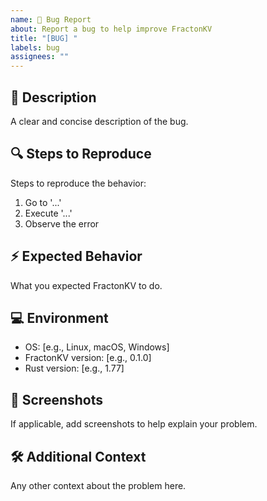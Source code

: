 ```yaml
---
name: 🐛 Bug Report
about: Report a bug to help improve FractonKV
title: "[BUG] "
labels: bug
assignees: ""
---
```


## 📝 Description

A clear and concise description of the bug.

## 🔍 Steps to Reproduce

Steps to reproduce the behavior:

1. Go to '...'
2. Execute '...'
3. Observe the error

## ⚡ Expected Behavior

What you expected FractonKV to do.

## 💻 Environment

- OS: [e.g., Linux, macOS, Windows]
- FractonKV version: [e.g., 0.1.0]
- Rust version: [e.g., 1.77]

## 📸 Screenshots

If applicable, add screenshots to help explain your problem.

## 🛠 Additional Context

Any other context about the problem here.
